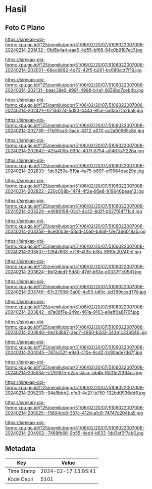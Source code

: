 # Hasil

## Foto C Plano

https://sirekap-obj-formc.kpu.go.id/f125/pemilu/pdpr/51/06/02/20/07/5106022007008-20240214-201432--0fd6b4a4-aaa5-4d55-bf66-84c0b9187ec7.jpg

https://sirekap-obj-formc.kpu.go.id/f125/pemilu/pdpr/51/06/02/20/07/5106022007008-20240214-202001--66ec8862-4d72-42f5-b261-bc680acf7f19.jpg

https://sirekap-obj-formc.kpu.go.id/f125/pemilu/pdpr/51/06/02/20/07/5106022007008-20240214-202131--baac38e9-9991-4998-b4a1-6656bd7ceb4b.jpg

https://sirekap-obj-formc.kpu.go.id/f125/pemilu/pdpr/51/06/02/20/07/5106022007008-20240214-202421--0713d274-5d50-444d-8fce-5a0ab71b2ba8.jpg

https://sirekap-obj-formc.kpu.go.id/f125/pemilu/pdpr/51/06/02/20/07/5106022007008-20240214-202739--f7b90ca5-3aab-4312-a070-ac2a00565c8d.jpg

https://sirekap-obj-formc.kpu.go.id/f125/pemilu/pdpr/51/06/02/20/07/5106022007008-20240214-202642--42fa405b-930c-407f-8754-a0467a7f226a.jpg

https://sirekap-obj-formc.kpu.go.id/f125/pemilu/pdpr/51/06/02/20/07/5106022007008-20240214-202833--1de9250a-519a-4a75-b697-ef9964dac29e.jpg

https://sirekap-obj-formc.kpu.go.id/f125/pemilu/pdpr/51/06/02/20/07/5106022007008-20240214-202922--220c008b-1474-4f2e-95e8-919646beae13.jpg

https://sirekap-obj-formc.kpu.go.id/f125/pemilu/pdpr/51/06/02/20/07/5106022007008-20240214-203224--e4686198-03c1-4c42-8d2f-b527f64f71cd.jpg

https://sirekap-obj-formc.kpu.go.id/f125/pemilu/pdpr/51/06/02/20/07/5106022007008-20240214-203358--8ce00b3e-53cd-40a0-b469-12e7366019a5.jpg

https://sirekap-obj-formc.kpu.go.id/f125/pemilu/pdpr/51/06/02/20/07/5106022007008-20240214-203507--12847633-e718-4f35-bf8a-8910c20740ef.jpg

https://sirekap-obj-formc.kpu.go.id/f125/pemilu/pdpr/51/06/02/20/07/5106022007008-20240214-203624--bb12ded1-5d80-47df-b53e-e0337f1c0541.jpg

https://sirekap-obj-formc.kpu.go.id/f125/pemilu/pdpr/51/06/02/20/07/5106022007008-20240214-203749--67c27906-3a00-4e53-b80c-bd369cead778.jpg

https://sirekap-obj-formc.kpu.go.id/f125/pemilu/pdpr/51/06/02/20/07/5106022007008-20240214-203842--d7a08f7e-249c-461a-9163-e0eff0a8170f.jpg

https://sirekap-obj-formc.kpu.go.id/f125/pemilu/pdpr/51/06/02/20/07/5106022007008-20240214-203946--0e2b3b97-3ec7-4960-b2d3-543e1c336646.jpg

https://sirekap-obj-formc.kpu.go.id/f125/pemilu/pdpr/51/06/02/20/07/5106022007008-20240214-204045--787ac52f-e9ad-410e-9cd2-2c90ade7dd7f.jpg

https://sirekap-obj-formc.kpu.go.id/f125/pemilu/pdpr/51/06/02/20/07/5106022007008-20240214-205534--c176167e-e2ac-4ccc-bb4b-9031e2f364cc.jpg

https://sirekap-obj-formc.kpu.go.id/f125/pemilu/pdpr/51/06/02/20/07/5106022007008-20240214-205233--04a9bbb2-cfe0-4c27-b750-132bd0936dd6.jpg

https://sirekap-obj-formc.kpu.go.id/f125/pemilu/pdpr/51/06/02/20/07/5106022007008-20240214-205025--15804dc8-357c-412d-a1c8-74747d204ba5.jpg

https://sirekap-obj-formc.kpu.go.id/f125/pemilu/pdpr/51/06/02/20/07/5106022007008-20240214-204902--7488fb66-9b55-4ed4-b633-1dd3ef0f7ab6.jpg


## Metadata

| Key        | Value               |
| ---------- | ------------------- |
| Time Stamp | 2024-02-17 13:05:41 |
| Kode Dapil | 5101                |



